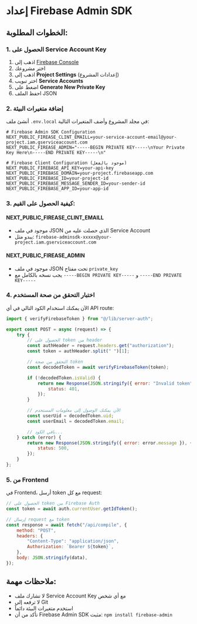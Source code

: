 # إعداد Firebase Admin SDK

## الخطوات المطلوبة:

### 1. الحصول على Service Account Key

1. اذهب إلى [Firebase Console](https://console.firebase.google.com/)
2. اختر مشروعك
3. اذهب إلى **Project Settings** (إعدادات المشروع)
4. اختر تبويب **Service Accounts**
5. اضغط على **Generate New Private Key**
6. احفظ الملف JSON

### 2. إضافة متغيرات البيئة

أنشئ ملف `.env.local` في مجلد المشروع وأضف المتغيرات التالية:

```env
# Firebase Admin SDK Configuration
NEXT_PUBLIC_FIREASE_CLINT_EMAILL=your-service-account-email@your-project.iam.gserviceaccount.com
NEXT_PUBLIC_FIREASE_ADMIN="-----BEGIN PRIVATE KEY-----\nYour Private Key Here\n-----END PRIVATE KEY-----\n"

# Firebase Client Configuration (موجود بالفعل)
NEXT_PUBLIC_FIREBASE_API_KEY=your-api-key
NEXT_PUBLIC_FIREBASE_DOMAIN=your-project.firebaseapp.com
NEXT_PUBLIC_FIREBASE_ID=your-project-id
NEXT_PUBLIC_FIREBASE_MESSAGE_SENDER_ID=your-sender-id
NEXT_PUBLIC_FIREBASE_APP_ID=your-app-id
```

### 3. كيفية الحصول على القيم:

#### NEXT_PUBLIC_FIREASE_CLINT_EMAILL

-   موجود في ملف JSON الذي حصلت عليه من Service Account
-   يبدو مثل: `firebase-adminsdk-xxxxx@your-project.iam.gserviceaccount.com`

#### NEXT_PUBLIC_FIREASE_ADMIN

-   موجود في ملف JSON تحت مفتاح `private_key`
-   يجب نسخه بالكامل مع `-----BEGIN PRIVATE KEY-----` و `-----END PRIVATE KEY-----`

### 4. اختبار التحقق من صحة المستخدم

الآن يمكنك استخدام الكود التالي في أي API route:

```javascript
import { verifyFirebaseToken } from "@/lib/server-auth";

export const POST = async (request) => {
    try {
        // الحصول على token من header
        const authHeader = request.headers.get("authorization");
        const token = authHeader.split(" ")[1];

        // التحقق من صحة token
        const decodedToken = await verifyFirebaseToken(token);

        if (!decodedToken.isValid) {
            return new Response(JSON.stringify({ error: "Invalid token" }), {
                status: 401,
            });
        }

        // الآن يمكنك الوصول إلى معلومات المستخدم
        const userUid = decodedToken.uid;
        const userEmail = decodedToken.email;

        // باقي الكود...
    } catch (error) {
        return new Response(JSON.stringify({ error: error.message }), {
            status: 500,
        });
    }
};
```

### 5. من Frontend

في Frontend، أرسل token مع كل request:

```javascript
// الحصول على token من Firebase Auth
const token = await auth.currentUser.getIdToken();

// إرسال request مع token
const response = await fetch("/api/compile", {
    method: "POST",
    headers: {
        "Content-Type": "application/json",
        Authorization: `Bearer ${token}`,
    },
    body: JSON.stringify(data),
});
```

## ملاحظات مهمة:

-   لا تشارك ملف Service Account Key مع أي شخص
-   لا ترفعه إلى Git
-   استخدم متغيرات البيئة دائماً
-   تأكد من أن Firebase Admin SDK مثبت: `npm install firebase-admin`
